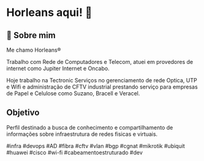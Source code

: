 # Horleans aqui! 👋


## 🚀 Sobre mim

Me chamo Horleans®

Trabalho com Rede de Computadores e Telecom, atuei em provedores de internet como Jupiter Internet e Oncabo. 

Hoje trabalho na Tectronic Serviços no gerenciamento de rede Optica, UTP e Wifi e administração de CFTV industrial prestando serviço para empresas de Papel e Celulose como Suzano, Bracell e Veracel.

## Objetivo

Perfil destinado a busca de conhecimento e compartilhamento de informações sobre infraestrutura de redes fisicas e virtuais.

#infra
#devops
#AD
#fibra
#cftv
#vlan
#bgp
#cgnat
#mikrotik
#ubiquit
#huawei
#cisco
#wi-fi
#cabeamentoestruturado
#dev

